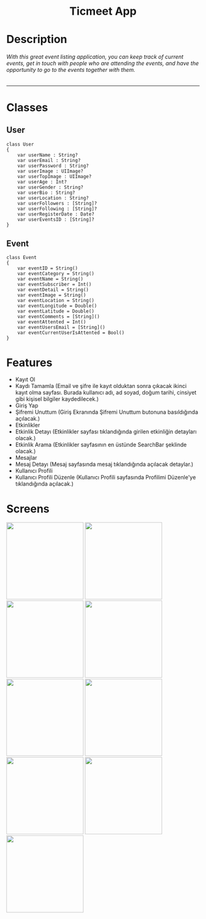 <h1 align="center">
     Ticmeet App
</h1>

# Description
###### With this great event listing application, you can keep track of current events, get in touch with people who are attending the events, and have the opportunity to go to the events together with them.

--------

# Classes

## User
```
class User
{
    var userName : String?
    var userEmail : String?
    var userPassword : String?
    var userImage : UIImage?
    var userTopImage : UIImage?
    var userAge : Int?
    var userGender : String?
    var userBio : String?
    var userLocation : String?
    var userFollowers : [String]?
    var userFollowing : [String]?
    var userRegisterDate : Date?
    var userEventsID : [String]?
}
```

## Event
```
class Event
{
    var eventID = String()
    var eventCategory = String()
    var eventName = String()
    var eventSubscriber = Int()
    var eventDetail = String()
    var eventImage = String()
    var eventLocation = String()
    var eventLongitude = Double()
    var eventLatitude = Double()
    var eventComments = [String]()
    var eventAttented = Int()
    var eventUsersEmail = [String]()
    var eventCurrentUserIsAttented = Bool()
}
```

# Features

- Kayıt Ol
- Kaydı Tamamla (Email ve şifre ile kayıt olduktan sonra çıkacak ikinci kayıt olma sayfası. Burada kullanıcı adı, ad soyad, doğum tarihi, cinsiyet gibi kişisel bilgiler kaydedilecek.)
- Giriş Yap
- Şifremi Unuttum (Giriş Ekranında Şifremi Unuttum butonuna basıldığında açılacak.)
- Etkinlikler
- Etkinlik Detayı (Etkinlikler sayfası tıklandığında girilen etkinliğin detayları olacak.)
- Etkinlik Arama (Etkinlikler sayfasının en üstünde SearchBar şeklinde olacak.)
- Mesajlar
- Mesaj Detayı (Mesaj sayfasında mesaj tıklandığında açılacak detaylar.)
- Kullanıcı Profili
- Kullanıcı Profili Düzenle (Kullanıcı Profili sayfasında Profilimi Düzenle'ye tıklandığında açılacak.)

# Screens

<img width=201 src="https://user-images.githubusercontent.com/73075252/227750133-eef3f8d1-19e3-42f7-9956-7c91272a37d5.png">
<img width=201 src="https://user-images.githubusercontent.com/73075252/227750134-4b9d59a8-5cce-4545-9edf-92b28bf44ed8.png">
<img width=201 src="https://user-images.githubusercontent.com/73075252/227750136-60bb370b-b3f4-4fe8-b92b-fe95df53be03.png">
<img width=201 src="https://user-images.githubusercontent.com/73075252/227750138-952256ff-c810-466c-9ac2-9e174a7cffda.png">
<img width=201 src="https://user-images.githubusercontent.com/73075252/227750139-486022c6-7797-4baa-aaca-5915cb3bb74f.png">
<img width=201 src="https://user-images.githubusercontent.com/73075252/227750141-683e559b-0dc2-4c7b-80b7-4da0b53cb1ad.png">
<img width=201 src="https://user-images.githubusercontent.com/73075252/227750143-34c75680-4321-473d-8f75-c84427ed4c1c.png">
<img width=201 src="https://user-images.githubusercontent.com/73075252/227750145-e6f180a8-8a3a-4447-bf67-68e125f80adf.png">
<img width=201 src="https://user-images.githubusercontent.com/73075252/227750148-cd277288-c648-4ce3-8298-92a068465efb.png">
